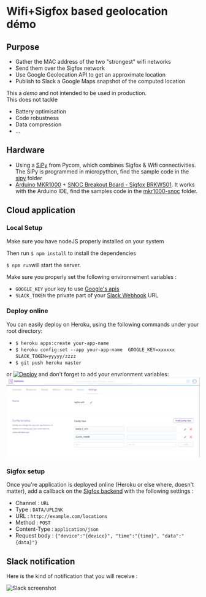 # Wifi+Sigfox based geolocation démo

## Purpose

* Gather the MAC address of the two "strongest" wifi networks
* Send them over the Sigfox network
* Use Google Geolocation API to get an approximate location
* Publish to Slack a Google Maps snapshot of the computed location

This a *demo* and not intended to be used in production.  
This does not tackle

* Battery optimisation
* Code robustness
* Data compression
* ...

## Hardware

* Using a [SiPy](https://www.pycom.io/product/sipy/) from Pycom, which combines Sigfox & Wifi connectivities.
The SiPy is programmed in micropython, find the sample code in the [sipy](./sipy) folder
* [Arduino MKR1000](https://store.arduino.cc/product/GBX00011) + [SNOC Breakout Board - Sigfox BRKWS01](https://yadom.fr/carte-breakout-sfm10r1.html). It works with the Arduino IDE, find the samples code in the [mkr1000-snoc](./mkr1000-snoc) folder.

## Cloud application

### Local Setup

Make sure you have nodeJS properly installed on your system

Then run `$ npm install` to install the dependencies

`$ npm run`will start the server.

Make sure you properly set the following environnement variables :
* `GOOGLE_KEY` your key to use [Google's apis](https://developers.google.com/maps/documentation/geolocation/get-api-key)
* `SLACK_TOKEN` the private part of your [Slack Webhook](https://api.slack.com/incoming-webhooks) URL

### Deploy online
You can easily deploy on Heroku, using the following commands under your root directory:
* `$ heroku apps:create your-app-name`
* `$ heroku config:set --app your-app-name  GOOGLE_KEY=xxxxxx SLACK_TOKEN=yyyyy/zzzz`
* `$ git push heroku master`

or [![Deploy](https://www.herokucdn.com/deploy/button.svg)](https://heroku.com/deploy) and don't forget to add your envrionment variables: ![heroku environment variables](mkr1000-snoc/doc/heroku-env-var.png)

### Sigfox setup

Once you're application is deployed online (Heroku or else where, doesn't matter), add a callback on the [Sigfox backend](http://backend.sigfox.com) with the following settings :

* Channel : `URL`
* Type : `DATA/UPLINK `
* URL : `http://example.com/locations`
* Method : `POST`
* Content-Type : `application/json`
* Request body : `{"device":"{device}", "time":"{time}", "data":"{data}"}`


## Slack notification

Here is the kind of notification that you will receive :

![Slack screenshot](slack-screenshot.png)
